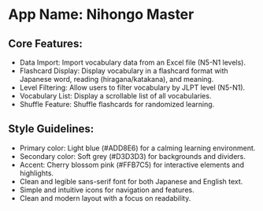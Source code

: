 # **App Name**: Nihongo Master

## Core Features:

- Data Import: Import vocabulary data from an Excel file (N5-N1 levels).
- Flashcard Display: Display vocabulary in a flashcard format with Japanese word, reading (hiragana/katakana), and meaning.
- Level Filtering: Allow users to filter vocabulary by JLPT level (N5-N1).
- Vocabulary List: Display a scrollable list of all vocabularies.
- Shuffle Feature: Shuffle flashcards for randomized learning.

## Style Guidelines:

- Primary color: Light blue (#ADD8E6) for a calming learning environment.
- Secondary color: Soft grey (#D3D3D3) for backgrounds and dividers.
- Accent: Cherry blossom pink (#FFB7C5) for interactive elements and highlights.
- Clean and legible sans-serif font for both Japanese and English text.
- Simple and intuitive icons for navigation and features.
- Clean and modern layout with a focus on readability.